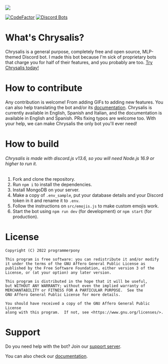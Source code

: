 [![](https://chrysalis.programmerpony.com/images/preview.png)](https://chrysalis.programmerpony.com/)

[![CodeFactor](https://www.codefactor.io/repository/github/programmer-pony/chrysalis/badge)](https://www.codefactor.io/repository/github/programmer-pony/chrysalis)
[![Discord Bots](https://top.gg/api/widget/status/797161820594634762.svg?noavatar=true)](https://discord.gg/Vj2jYQKaJP)


# What's Chrysalis?

Chrysalis is a general purpose, completely free and open source, MLP-themed Discord bot. I made this bot because I'm sick of proprietary bots that charge you for half of their features, and you probably are too. [Try Chrysalis today!](https://discord.com/api/oauth2/authorize?client_id=797161820594634762&permissions=8&scope=bot%20applications.commands)

# How to contribute

Any contribution is welcome! From adding GIFs to adding new features. You can also help translating the bot and/or its [documentation](https://chrysalis-docs.programmerpony.com/). Chrysalis is currently available in English, Spanish and Italian, and the documentation is available in English and Spanish. PRs fixing typos are welcome too. With your help, we can make Chrysalis the only bot you'll ever need!

# How to build

###### Chrysalis is made with discord.js v13.6, so you will need Node.js 16.9 or higher to run it.

1. Fork and clone the repository.
2. Run `npm i` to install the dependencies.
3. Install MongoDB on your server.
4. Make a copy of `.env_sample`, put your database details and your Discord token in it and rename it to `.env`.
5. Follow the instructions on `src/emojis.js` to make custom emojis work.
6. Start the bot using `npm run dev` (for development) or `npm start` (for production).

# License

```
Copyright (C) 2022 programmerpony

This program is free software: you can redistribute it and/or modify
it under the terms of the GNU Affero General Public License as
published by the Free Software Foundation, either version 3 of the
License, or (at your option) any later version.

This program is distributed in the hope that it will be useful,
but WITHOUT ANY WARRANTY; without even the implied warranty of
MERCHANTABILITY or FITNESS FOR A PARTICULAR PURPOSE.  See the
GNU Affero General Public License for more details.

You should have received a copy of the GNU Affero General Public License
along with this program.  If not, see <https://www.gnu.org/licenses/>.
```

# Support

Do you need help with the bot? Join our [support server](https://discord.gg/Vj2jYQKaJP).

You can also check our [documentation](https://chrysalis-docs.programmerpony.com/).
